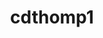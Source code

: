 ---
title: cdthomp1
github: https://github.com/cdthomp1
mode: dark
transition: 1s
score: 85.7
archetype:
- Little Bit of Everything
- Github Actions
---